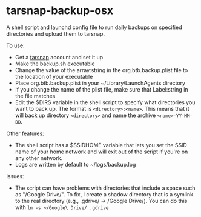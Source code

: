 tarsnap-backup-osx
==================

A shell script and launchd config file to run daily backups on specified directories and upload them to tarsnap.

To use:
* Get a [tarsnap](http://tarsnap.com) account and set it up
* Make the backup.sh executable
* Change the value of the array:string in the org.btb.backup.plist file to the location of your executable
* Place org.btb.backup.plist in your ~/Library/LaunchAgents directory
* If you change the name of the plist file, make sure that Label:string in the file matches
* Edit the $DIRS variable in the shell script to specify what directories you want to back up.  The format is `<directory>:<name>`.  This means that it will back up directory `<directory>` and name the archive `<name>-YY-MM-DD`.

Other features:
* The shell script has a $SSIDHOME variable that lets you set the SSID name of your home network and will exit out of the script if you're on any other network.
* Logs are written by default to ~/logs/backup.log

Issues:
* The script can have problems with directories that include a space such as "/Google Drive/".  To fix, I create a shadow directory that is a symlink to the real directory (e.g., .gdrive/ -> /Google Drive/).  You can do this with `ln -s ~/Google\ Drive/ .gdrive`